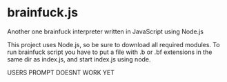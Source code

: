 # brainfuck.js
Another one brainfuck interpreter written in JavaScript using Node.js

This project uses Node.js, so be sure to download all required modules. To run brainfuck script you have to put a file with .b or .bf extensions in the same dir as index.js, and start index.js using node.

USERS PROMPT DOESNT WORK YET
